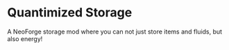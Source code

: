 # Quantimized Storage
A NeoForge storage mod where you can not just store items and fluids, but also energy!
